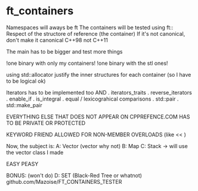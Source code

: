 # ft_containers

Namespaces will aways be ft
The containers will be tested using ft::<container>
Respect of the structore of reference (the container)
If it's not canonical, don't make it canonical
C++98 not C++11

The main has to be bigger and test more things

!one binary with only my containers!
!one binary with the stl ones!

using std::allocator
justify the inner structures for each container (so I have to be logical ok)

Iterators has to be implemented too
AND
    . iterators_traits
    . reverse_iterators
    . enable_if
    . is_integral
    . equal / lexicograhical comparisons
    . std::pair
    . std::make_pair

EVERYTHING ELSE THAT DOES NOT APPEAR ON CPPREFENCE.COM HAS TO BE PRIVATE OR PROTECTED

KEYWORD FRIEND ALLOWED FOR NON-MEMBER OVERLOADS (like << )

Now, the subject is:
    A: Vector (vector<bool> why not)
    B: Map
    C: Stack -> will use the vector class I made

EASY PEASY

BONUS: (won't do)
    D: SET (Black-Red Tree or whatnot)
    github.com/Mazoise/FT_CONTAINERS_TESTER
